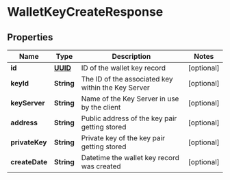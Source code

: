 
# WalletKeyCreateResponse

## Properties
Name | Type | Description | Notes
------------ | ------------- | ------------- | -------------
**id** | [**UUID**](UUID.md) | ID of the wallet key record |  [optional]
**keyId** | **String** | The ID of the associated key within the Key Server |  [optional]
**keyServer** | **String** | Name of the Key Server in use by the client |  [optional]
**address** | **String** | Public address of the key pair getting stored |  [optional]
**privateKey** | **String** | Private key of the key pair getting stored |  [optional]
**createDate** | **String** | Datetime the wallet key record was created |  [optional]




